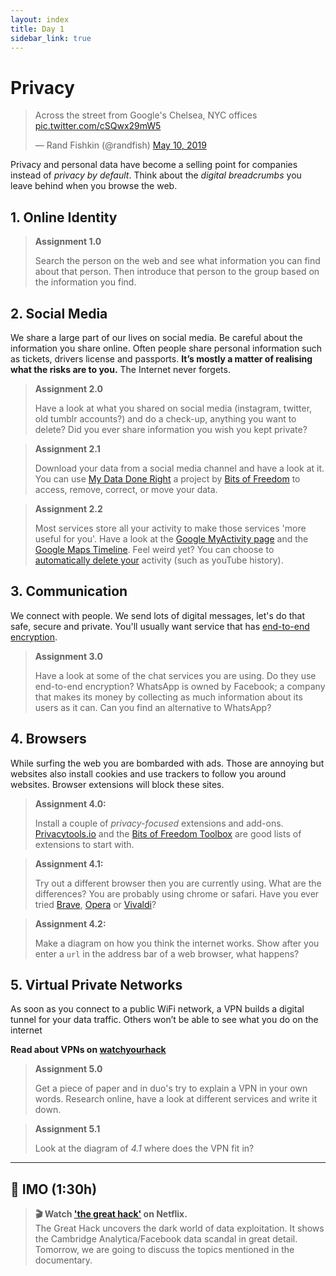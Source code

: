 ```yaml
---
layout: index
title: Day 1
sidebar_link: true
---
```


# Privacy

<blockquote class="twitter-tweet"><p lang="en" dir="ltr">Across the street from Google&#39;s Chelsea, NYC offices <a href="https://t.co/cSQwx29mW5">pic.twitter.com/cSQwx29mW5</a></p>&mdash; Rand Fishkin (@randfish) <a href="https://twitter.com/randfish/status/1126892446925848578?ref_src=twsrc%5Etfw">May 10, 2019</a></blockquote> <script async src="https://platform.twitter.com/widgets.js" charset="utf-8"></script> 

Privacy and personal data have become a selling point for companies instead of *privacy by default*. Think about the *digital breadcrumbs* you leave behind when you browse the web.

## 1. Online Identity

>**Assignment 1.0**
>
> Search the person on the web and see what information you can find about that person. Then introduce that person to the group based on the information you find.

## 2. Social Media

We share a large part of our lives on social media. Be careful about the information you share online. Often people share personal information such as tickets, drivers license and passports. **It’s mostly a matter of realising what the risks are to you.** The Internet never forgets.

> **Assignment 2.0**
>
> Have a look at what you shared on social media (instagram, twitter, old tumblr accounts?) and do a check-up, anything you want to delete? Did you ever share information you wish you kept private?

> **Assignment 2.1**
>
> Download your data from a social media channel and have a look at it. You can use [My Data Done Right][mydata] a project by [Bits of Freedom][freedom] to access, remove, correct, or move your data. 

> **Assignment 2.2**
>
> Most services store all your activity to make those services 'more useful for you'. Have a look at the [Google MyActivity page][activity] and the [Google Maps Timeline][timeline]. Feel weird yet? You can choose to [automatically delete your][delete] activity (such as youTube history).

## 3. Communication

We connect with people. We send lots of digital messages, let's do that safe, secure and private. You'll usually want  service that has [end-to-end encryption][end].

> **Assignment 3.0**
>
> Have a look at some of the chat services you are using. Do they use end-to-end encryption? WhatsApp is owned by Facebook; a company that makes its money by collecting as much information about its users as it can. Can you find an alternative to WhatsApp?

## 4. Browsers
While surfing the web you are bombarded with ads. Those are annoying but websites also install cookies and use trackers to follow you around websites. Browser extensions will block these sites.

> **Assignment 4.0:**
>
> Install a couple of *privacy-focused* extensions and add-ons. [Privacytools.io][tools] and the [Bits of Freedom Toolbox][tool] are good lists of extensions to start with.

> **Assignment 4.1:**
>
> Try out a different browser then you are currently using. What are the differences? You are probably using chrome or safari. Have you ever tried [Brave][br], [Opera][op] or [Vivaldi][viv]?

> **Assignment 4.2:**
> 
> Make a diagram on how you think the internet works. Show after you enter a `url` in the address bar of a web browser, what happens? 

## 5. Virtual Private Networks

As soon as you connect to a public WiFi network, a VPN builds a digital tunnel for your data traffic. Others won’t be able to see what you do on the internet

**Read about VPNs on [watchyourhack][vpn]**

> **Assignment 5.0**
>
> Get a piece of paper and in duo's try to explain a VPN in your own words. Research online, have a look at different services and write it down.

> **Assignment 5.1**  
> 
> Look at the diagram of *4.1* where does the VPN fit in?

---

## 📝 IMO (1:30h)

> **🎬 Watch ['the great hack'][tgh] on Netflix.**  
> The Great Hack uncovers the dark world of data exploitation. It shows the Cambridge Analytica/Facebook data scandal in great detail. Tomorrow, we are going to discuss the topics mentioned in the documentary.


[activity]: https://myactivity.google.com/myactivity
[timeline]: https://www.google.com/maps/timeline?pb
[vpn]: https://laatjeniethackmaken.nl/#gebruik-een-vpn
[tgh]: https://www.youtube.com/watch?v=iX8GxLP1FHo
[mydata]: https://www.mydatadoneright.eu/
[freedom]: https://www.bitsoffreedom.nl/
[delete]: https://www.youtube.com/watch?v=Ut0xfrp1-rI
[end]: https://watchyourhack.com/#end-to-end-encryption
[tools]: https://www.privacytools.io/browsers/
[tool]: https://toolbox.bitsoffreedom.nl/overzicht/categorie/add-ons/
[br]: https://brave.com/
[op]: https://www.opera.com/nl
[viv]: https://vivaldi.com/

